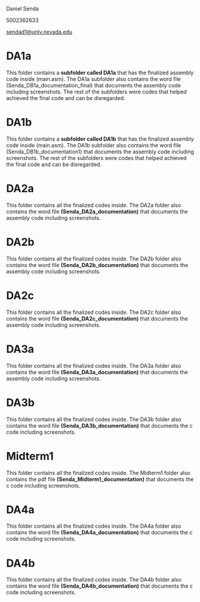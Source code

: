 Daniel Senda

5002362633

sendad1@unlv.nevada.edu

# DA1a
This folder contains a **subfolder called DA1a** that has the finalized assembly code inside (main.asm). The DA1a subfolder also contains the word file (Senda_DB1a_documentation_final) that documents the assembly code including screenshots. The rest of the subfolders were codes that helped achieved the final code and can be disregarded.

# DA1b
This folder contains a **subfolder called DA1b** that has the finalized assembly code inside (main.asm). The DA1b subfolder also contains the word file (Senda_DB1b_documentation1) that documents the assembly code including screenshots. The rest of the subfolders were codes that helped achieved the final code and can be disregarded.

# DA2a
This folder contains all the finalized codes inside. The DA2a folder also contains the word file **(Senda_DA2a_documentation)** that documents the assembly code including screenshots.

# DA2b
This folder contains all the finalized codes inside. The DA2b folder also contains the word file **(Senda_DA2b_documentation)** that documents the assembly code including screenshots.

# DA2c
This folder contains all the finalized codes inside. The DA2c folder also contains the word file **(Senda_DA2c_documentation)** that documents the assembly code including screenshots.

# DA3a
This folder contains all the finalized codes inside. The DA3a folder also contains the word file **(Senda_DA3a_documentation)** that documents the assembly code including screenshots.

# DA3b
This folder contains all the finalized codes inside. The DA3b folder also contains the word file **(Senda_DA3b_documentation)** that documents the c code including screenshots.

# Midterm1
This folder contains all the finalized codes inside. The Midterm1 folder also contains the pdf file **(Senda_Midterm1_documentation)** that documents the c code including screenshots.

# DA4a
This folder contains all the finalized codes inside. The DA4a folder also contains the word file **(Senda_DA4a_documentation)** that documents the c code including screenshots.

# DA4b
This folder contains all the finalized codes inside. The DA4b folder also contains the word file **(Senda_DA4b_documentation)** that documents the c code including screenshots.
